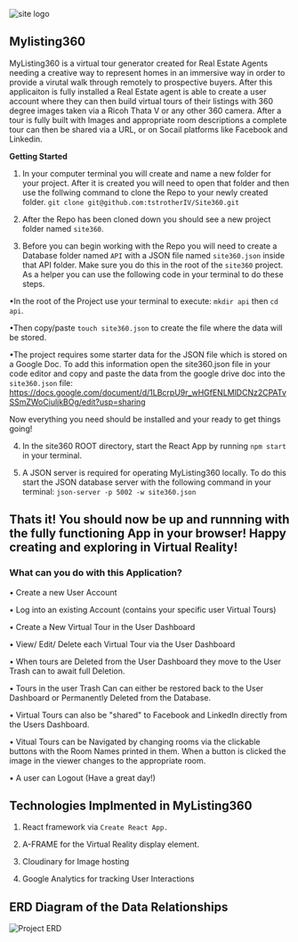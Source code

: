 ![site logo](https://res.cloudinary.com/duo4xxmj8/image/upload/v1591990304/Site360%20Static%20Images/navbarLogo_rspfdq.png)

## Mylisting360

MyListing360 is a virtual tour generator created for Real Estate Agents needing a creative way to represent homes in an immersive way in order to provide a virutal walk through remotely to prospective buyers. After this applicaiton is fully installed a Real Estate agent is able to create a user account where they can then build virtual tours of their listings with 360 degree images taken via a Ricoh Thata V or any other 360 camera. After a tour is fully built with Images and appropriate room descriptions a complete tour can then be shared via a URL, or on Socail platforms like Facebook and Linkedin.

**Getting Started**

1. In your computer terminal you will create and name a new folder for your project. After it is created you will need to open that folder and then use the follwing command to clone the Repo to your newly created folder. `git clone git@github.com:tstrotherIV/Site360.git`

2. After the Repo has been cloned down you should see a new project folder named `site360`.

3. Before you can begin working with the Repo you will need to create a Database folder named `API` with a JSON file named `site360.json` inside that API folder. Make sure you do this in the root of the `site360` project. As a helper you can use the following code in your terminal to do these steps.

•In the root of the Project use your terminal to execute: `mkdir api` then `cd api`.

•Then copy/paste `touch site360.json` to create the file where the data will be stored.

•The project requires some starter data for the JSON file which is stored on a Google Doc. To add this information open the site360.json file in your code editor and copy and paste the data from the google drive doc into the `site360.json` file: https://docs.google.com/document/d/1LBcrpU9r_wHGfENLMlDCNz2CPATvSSmZWoCiuljkBOg/edit?usp=sharing

Now everything you need should be installed and your ready to get things going!

4. In the site360 ROOT directory, start the React App by running `npm start` in your terminal.

5. A JSON server is required for operating MyListing360 locally. To do this start the JSON database server with the following command in your terminal: `json-server -p 5002 -w site360.json`

## Thats it! You should now be up and runnning with the fully functioning App in your browser! Happy creating and exploring in Virtual Reality!

### What can you do with this Application?

• Create a new User Account

• Log into an existing Account (contains your specific user Virtual Tours)

• Create a New Virtual Tour in the User Dashboard

• View/ Edit/ Delete each Virtual Tour via the User Dashboard

• When tours are Deleted from the User Dashboard they move to the User Trash can to await full Deletion.

• Tours in the user Trash Can can either be restored back to the User Dashboard or Permanently Deleted from the Database.

• Virtual Tours can also be "shared" to Facebook and LinkedIn directly from the Users Dashboard.

• Vitual Tours can be Navigated by changing rooms via the clickable buttons with the Room Names printed in them. When a button is clicked the image in the viewer changes to the appropriate room.

• A user can Logout (Have a great day!)

## Technologies Implmented in MyListing360

1. React framework via `Create React App.`

2. A-FRAME for the Virtual Reality display element.

3. Cloudinary for Image hosting

4. Google Analytics for tracking User Interactions

## ERD Diagram of the Data Relationships

![Project ERD](https://res.cloudinary.com/duo4xxmj8/image/upload/v1594049992/Site360%20Static%20Images/Screen_Shot_2020-07-06_at_10.38.13_AM_qlsikk.png)
